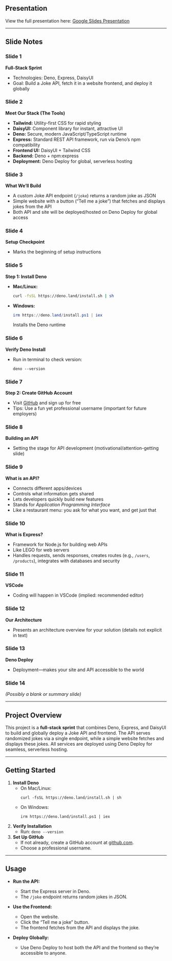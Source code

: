 ## Presentation

View the full presentation here: [Google Slides Presentation](https://docs.google.com/presentation/d/11PErw70FxRrs8a0peOGtiCbjA3gSWo7L7kouwhYUkts/edit?usp=sharing)

***

## Slide Notes

### Slide 1
**Full-Stack Sprint**  
- Technologies: Deno, Express, DaisyUI  
- Goal: Build a Joke API, fetch it in a website frontend, and deploy it globally

### Slide 2
**Meet Our Stack (The Tools)**  
- **Tailwind:** Utility-first CSS for rapid styling  
- **DaisyUI:** Component library for instant, attractive UI  
- **Deno:** Secure, modern JavaScript/TypeScript runtime  
- **Express:** Standard REST API framework, run via Deno’s npm compatibility  
- **Frontend UI:** DaisyUI + Tailwind CSS  
- **Backend:** Deno + npm:express  
- **Deployment:** Deno Deploy for global, serverless hosting

### Slide 3
**What We’ll Build**  
- A custom Joke API endpoint (`/joke`) returns a random joke as JSON  
- Simple website with a button (“Tell me a joke”) that fetches and displays jokes from the API  
- Both API and site will be deployed/hosted on Deno Deploy for global access

### Slide 4
**Setup Checkpoint**  
- Marks the beginning of setup instructions

### Slide 5
**Step 1: Install Deno**  
- **Mac/Linux:**  
  ```bash
  curl -fsSL https://deno.land/install.sh | sh
  ```
- **Windows:**  
  ```powershell
  irm https://deno.land/install.ps1 | iex
  ```
  Installs the Deno runtime

### Slide 6
**Verify Deno Install**  
- Run in terminal to check version:  
  ```
  deno --version
  ```

### Slide 7
**Step 2: Create GitHub Account**  
- Visit [GitHub](https://github.com/) and sign up for free  
- Tips: Use a fun yet professional username (important for future employers)

### Slide 8
**Building an API**  
- Setting the stage for API development (motivational/attention-getting slide)

### Slide 9
**What is an API?**  
- Connects different apps/devices  
- Controls what information gets shared  
- Lets developers quickly build new features  
- Stands for *Application Programming Interface*  
- Like a restaurant menu: you ask for what you want, and get just that

### Slide 10
**What is Express?**  
- Framework for Node.js for building web APIs  
- Like LEGO for web servers  
- Handles requests, sends responses, creates routes (e.g., `/users`, `/products`), integrates with databases and security

### Slide 11
**VSCode**  
- Coding will happen in VSCode (implied: recommended editor)

### Slide 12
**Our Architecture**  
- Presents an architecture overview for your solution (details not explicit in text)

### Slide 13
**Deno Deploy**  
- Deployment—makes your site and API accessible to the world

### Slide 14
*(Possibly a blank or summary slide)*

***

## Project Overview

This project is a **full-stack sprint** that combines Deno, Express, and DaisyUI to build and globally deploy a Joke API and frontend. The API serves randomized jokes via a single endpoint, while a simple website fetches and displays these jokes. All services are deployed using Deno Deploy for seamless, serverless hosting.

***

## Getting Started

1. **Install Deno**  
   - On Mac/Linux:  
     ```
     curl -fsSL https://deno.land/install.sh | sh
     ```
   - On Windows:  
     ```
     irm https://deno.land/install.ps1 | iex
     ```
2. **Verify Installation**  
   - Run: `deno --version`
3. **Set Up GitHub**  
   - If not already, create a GitHub account at [github.com](https://github.com/).
   - Choose a professional username.

***

## Usage

- **Run the API:**  
  - Start the Express server in Deno.
  - The `/joke` endpoint returns random jokes in JSON.

- **Use the Frontend:**  
  - Open the website.
  - Click the “Tell me a joke” button.
  - The frontend fetches from the API and displays the joke.

- **Deploy Globally:**  
  - Use Deno Deploy to host both the API and the frontend so they’re accessible to anyone.

